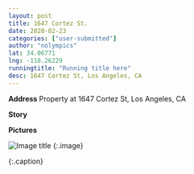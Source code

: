 ```yaml
---
layout: post
title: 1647 Cortez St.
date: 2020-02-23
categories: ["user-submitted"]
author: "nolympics"
lat: 34.06771
lng: -118.26229
runningtitle: "Running title here"
desc: 1647 Cortez St, Los Angeles, CA
---
```

**Address**
Property at 1647 Cortez St, Los Angeles, CA

**Story**


**Pictures**

![Image title]()
    {:.image}

   {:.caption}
